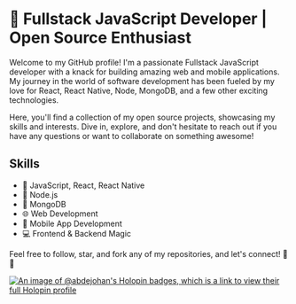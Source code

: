 # 🚀 Fullstack JavaScript Developer | Open Source Enthusiast

Welcome to my GitHub profile! I'm a passionate Fullstack JavaScript developer with a knack for building amazing web and mobile applications. My journey in the world of software development has been fueled by my love for React, React Native, Node, MongoDB, and a few other exciting technologies.

Here, you'll find a collection of my open source projects, showcasing my skills and interests. Dive in, explore, and don't hesitate to reach out if you have any questions or want to collaborate on something awesome!

<!--
## Highlighted Repositories

- 🌐 [AwesomeReactApp](https://github.com/yourusername/AwesomeReactApp) - A stunning React web app that does amazing things!
- 📱 [ReactNativeWonders](https://github.com/yourusername/ReactNativeWonders) - Unleash the power of React Native with this captivating mobile app!
- 🌟 [NodeMagic](https://github.com/yourusername/NodeMagic) - A Node.js project that makes the impossible, possible!
- 🍃 [MongoDBMastery](https://github.com/yourusername/MongoDBMastery) - Explore the world of data with MongoDB mastery!
-->

## Skills

- 🔮 JavaScript, React, React Native
- 🚀 Node.js
- 💾 MongoDB
- 🌐 Web Development
- 📱 Mobile App Development
- 💻 Frontend & Backend Magic

Feel free to follow, star, and fork any of my repositories, and let's connect! 🚀✨

[![An image of @abdejohan's Holopin badges, which is a link to view their full Holopin profile](https://holopin.me/abdejohan)](https://holopin.io/@abdejohan)

<!--
**abdejohan/abdejohan** is a ✨ _special_ ✨ repository because its `README.md` (this file) appears on your GitHub profile.

Here are some ideas to get you started:

- 🔭 I’m currently working on ...
- 🌱 I’m currently learning ...
- 👯 I’m looking to collaborate on ...
- 🤔 I’m looking for help with ...
- 💬 Ask me about ...
- 📫 How to reach me: ...
- 😄 Pronouns: ...
- ⚡ Fun fact: ...
-->
